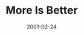 ---
layout: message
category: message
series: "Three Lies We Believe"
title: "More Is Better"
date: 2001-02-24
audio-description: "These lies, while subtle, are the ones that are influencing our biggest life choices. "
audio: ""
audio-title: "More Is Better"
audio-duration: ":"
---
